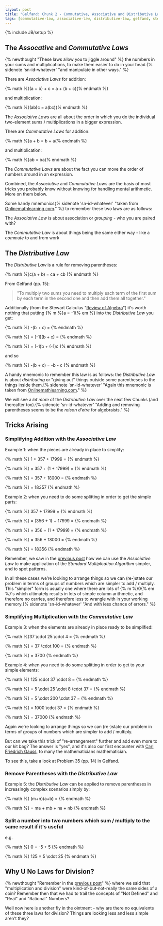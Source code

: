```yaml
---
layout: post
title: "Gelfand: Chunk 2 - Commutative, Associative and Distributive Laws"
tags: [commutative-law, associative-law, distributive-law, gelfand, stewart-algebra-review, tricks]
---
```

{% include JB/setup %}

## The _Assocative_ and _Commutative Laws_
{% newthought "These laws allow you to jiggle around" %} the numbers in your sums and multiplications, to make them easier to do in your head.{% sidenote 'sn-id-whatever' "and manipulate in other ways." %}

There are _Associative Laws_ for addition:

{% math %}(a + b) + c = a + (b + c){% endmath %}
    
and multiplication:

{% math %}(ab)c = a(bc){% endmath %}

The _Associative Laws_ are all about the order in which you do the individual two-element sums / multiplications in a bigger expression.

There are _Commutative Laws_ for addition:

{% math %}a + b = b + a{% endmath %}

and multiplication:

{% math %}ab = ba{% endmath %}

The _Commutative Laws_ are about the fact you can move the order of numbers around in an expression.

Combined, the _Associative_ and _Commutative Laws_ are the basis of most tricks you probably know without knowing for handling mental arithmetic.  More on them below.

Some handy mnemonics{% sidenote 'sn-id-whatever' "taken from [Onlinemathlearning.com](http://www.onlinemathlearning.com/pre-algebra-mnemonics.html)." %} to remember these two laws are as follows:

The _Associative Law_ is about association or _grouping_ - who you are paired with?

The _Commutative Law_ is about things being the same either way - like a _commute_ to and from work

## The _Distributive Law_
The _Distributive Law_ is a rule for removing parentheses:  

{% math %}c(a + b) = ca + cb {% endmath %}

From Gelfand (pp. 15): 

> "To multiply two sums you need to multiply each term of the first sum by each term in the second one and then add them all together."

Additionally (from the Stewart Calculus "[Review of Algebra](http://www.stewartcalculus.com/data/ESSENTIAL%20CALCULUS%20Early%20Transcendentals/upfiles/ess-reviewofalgebra.pdf)") it's worth nothing that putting {% m %}a = -1{% em %} into the _Distributive Law_ you get:

{% math %} -(b + c) = {% endmath %}

{% math %} = (-1)(b + c) = {% endmath %}

{% math %} = (-1)b + (-1)c {% endmath %}

and so

{% math %} -(b + c) = -b - c {% endmath %}

A handy mnemonic to remember this law is as follows: the _Distributive Law_ is about _distributing_ or "giving out" things outside some parentheses to the things inside them.{% sidenote 'sn-id-whatever' "Again this mnemonic is taken from [Onlinemathlearning.com](http://www.onlinemathlearning.com/pre-algebra-mnemonics.html)." %}

We will see a _lot more_ of the _Distributive Law_ over the next few Chunks (and thereafter too).{% sidenote 'sn-id-whatever' "Adding and removing parentheses seems to be the _raison d'etre_ for algebraists." %}

## Tricks Arising

### Simplifying Addition with the _Associative Law_

Example 1: when the pieces are already in place to simplify: 

{% math %}   1 + 357 + 17999 = {% endmath %}

{% math %} = 357 + (1 + 17999) = {% endmath %}

{% math %} = 357 + 18000 = {% endmath %}

{% math %} = 18357 {% endmath %}

Example 2: when you need to do some splitting in order to get the simple parts: 

{% math %}    357 + 17999 = {% endmath %}

{% math %} = (356 + 1) + 17999 = {% endmath %}

{% math %} =  356 + (1 + 17999) = {% endmath %}

{% math %} =  356 + 18000 = {% endmath %}

{% math %} =  18356 {% endmath %}

Remember, we saw in the [previous post](https://andrewharmellaw.github.io/algebra/2016/11/16/gelfands-algebra-chunk-1-fundamentals) how we can use the _Associative Law_ to make application of the _Standard Multiplcation Algorithm_ simpler, and to spot patterns. 

In all these cases we're looking to arrange things so we can (re-)state our problem in terms of groups of numbers which are simpler to add / multiply. This "simpler" form is usually one where there are lots of {% m %}0{% em %}'s which ultimately results in lots of simple column arithmetic, and therefore no carries, and therefore less to wrangle with in your working memory.{% sidenote 'sn-id-whatever' "And with less chance of errors." %}

### Simplifying Multiplication with the _Commutative Law_

Example 3: when the elements are already in place ready to be simplified: 

{% math %}37 \cdot 25 \cdot 4 = {% endmath %}

{% math %} = 37 \cdot 100 = {% endmath %}

{% math %} = 3700 {% endmath %}

Example 4: when you need to do some splitting in order to get to your simple elements: 

{% math %}   125 \cdot 37 \cdot 8 = {% endmath %}

{% math %} = 5 \cdot 25 \cdot 8 \cdot 37 = {% endmath %}

{% math %} = 5 \cdot 200 \cdot 37 = {% endmath %}

{% math %} = 1000 \cdot 37 = {% endmath %}

{% math %} = 37000 {% endmath %}

Again we're looking to arrange things so we can (re-)state our problem in terms of groups of numbers which are simpler to add  / multiply.

But can we take this trick of "re-arrangement" further and add even more to our kit bag?  The answer is "yes", and it's also our first encounter with [Carl Friedrich Gauss](https://en.wikipedia.org/wiki/Carl_Friedrich_Gauss), to many the mathematicians mathematician.

To see this, take a look at Problem 35 (pp. 14) in Gelfand.

### Remove Parentheses with the _Distributive Law_

Example 5: the _Distributive Law_ can be applied to remove parentheses in increasingly complex scenarios simply by: 

{% math %} (m+n)(a+b) = {% endmath %}

{% math %} = ma + mb + na + nb {% endmath %}

### Split a number into two numbers which sum / multiply to the same result if it's useful
e.g. 

{% math %} 0 = -5 + 5 {% endmath %}

{% math %} 125 = 5 \cdot 25 {% endmath %}

## Why U No Laws for Division?
{% newthought "Remember in the [previous post](https://andrewharmellaw.github.io/algebra/2016/11/16/gelfands-algebra-chunk-1-fundamentals)" %} where we said that "multiplication and division" were kind-of-but-not-really the same sides of a coin? Remember then that we had to trail the concepts of "Not Defined" and "Real" and "Rational" Numbers?  

Well now here is another fly in the ointment - why are there no equivalents of these three laws for division? Things are looking less and less simple aren't they?
